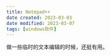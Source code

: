 ```yaml
---
title: Notepad++
date created: 2023-03-03
date modified: 2023-03-07
tags: [windows软件]
---
```


做一些临时的文本编辑的时候，还挺有用。
